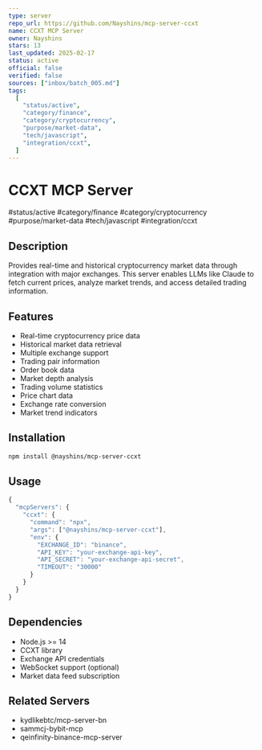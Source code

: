 ```yaml
---
type: server
repo_url: https://github.com/Nayshins/mcp-server-ccxt
name: CCXT MCP Server
owner: Nayshins
stars: 13
last_updated: 2025-02-17
status: active
official: false
verified: false
sources: ["inbox/batch_005.md"]
tags:
  [
    "status/active",
    "category/finance",
    "category/cryptocurrency",
    "purpose/market-data",
    "tech/javascript",
    "integration/ccxt",
  ]
---
```


# CCXT MCP Server

#status/active #category/finance #category/cryptocurrency #purpose/market-data #tech/javascript #integration/ccxt

## Description

Provides real-time and historical cryptocurrency market data through integration with major exchanges. This server enables LLMs like Claude to fetch current prices, analyze market trends, and access detailed trading information.

## Features

- Real-time cryptocurrency price data
- Historical market data retrieval
- Multiple exchange support
- Trading pair information
- Order book data
- Market depth analysis
- Trading volume statistics
- Price chart data
- Exchange rate conversion
- Market trend indicators

## Installation

```bash
npm install @nayshins/mcp-server-ccxt
```

## Usage

```javascript
{
  "mcpServers": {
    "ccxt": {
      "command": "npx",
      "args": ["@nayshins/mcp-server-ccxt"],
      "env": {
        "EXCHANGE_ID": "binance",
        "API_KEY": "your-exchange-api-key",
        "API_SECRET": "your-exchange-api-secret",
        "TIMEOUT": "30000"
      }
    }
  }
}
```

## Dependencies

- Node.js >= 14
- CCXT library
- Exchange API credentials
- WebSocket support (optional)
- Market data feed subscription

## Related Servers

- kydlikebtc/mcp-server-bn
- sammcj-bybit-mcp
- qeinfinity-binance-mcp-server
